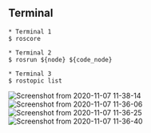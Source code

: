## Terminal
```shell
* Terminal 1
$ roscore

* Terminal 2
$ rosrun ${node} ${code_node}

* Terminal 3
$ rostopic list
```
![Screenshot from 2020-11-07 11-38-14](https://user-images.githubusercontent.com/69444682/98432126-c89cf680-20ed-11eb-9cc9-b926850d8a32.png)
![Screenshot from 2020-11-07 11-36-06](https://user-images.githubusercontent.com/69444682/98432092-94c1d100-20ed-11eb-9fd4-91a6103d5453.png)
![Screenshot from 2020-11-07 11-36-25](https://user-images.githubusercontent.com/69444682/98432095-968b9480-20ed-11eb-9b3c-3880cf57dfad.png)
![Screenshot from 2020-11-07 11-36-40](https://user-images.githubusercontent.com/69444682/98432097-97242b00-20ed-11eb-9d9c-de42eeed8bb5.png)

